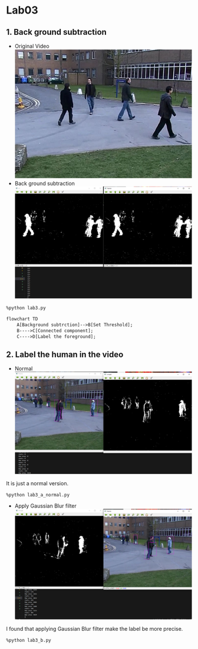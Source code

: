 # Lab03
## 1. Back ground subtraction
- Original Video
    ![demo1_ori](./pic/ori.png)
- Back ground subtraction
    ![BGS](./pic/lab3.png)
```
%python lab3.py
```

```mermaid
flowchart TD
    A[Background subtrction]-->B[Set Threshold];
    B---->C[Connected component];
    C---->D[Label the foreground];
```

## 2. Label the human in the video
- Normal
    ![Normal](./pic/lab3_a_normal.png)

It is just a normal version.
```
%python lab3_a_normal.py
```
- Apply Gaussian Blur filter
    ![Gaussian](./pic/lab3_b.png)

I found that applying Gaussian Blur filter make the label be more precise.
```
%python lab3_b.py
```